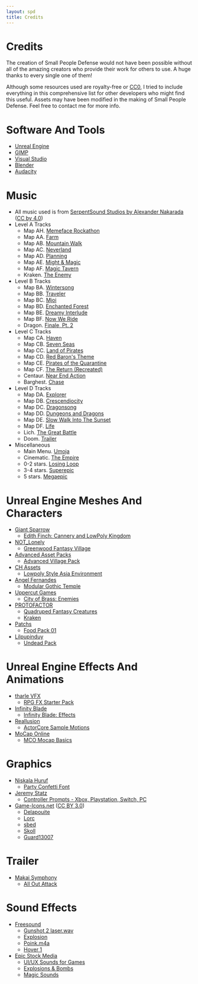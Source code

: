 ```yaml
---
layout: spd
title: Credits
---
```


# Credits

The creation of Small People Defense would not have been possible without all of the amazing creators who provide their work for others to use. A huge thanks to every single one of them!

Although some resources used are royalty-free or [CC0](https://creativecommons.org/publicdomain/zero/1.0/), I tried to include everything in this comprehensive list for other developers who might find this useful. Assets may have been modified in the making of Small People Defense. Feel free to contact me for more info.

# Software And Tools

* [Unreal Engine](https://www.unrealengine.com/)
* [GIMP](https://www.gimp.org/)
* [Visual Studio](https://visualstudio.microsoft.com/)
* [Blender](https://www.blender.org/)
* [Audacity](https://www.audacityteam.org/)

# Music

* All music used is from [SerpentSound Studios by Alexander Nakarada](https://www.serpentsoundstudios.com/) ([CC by 4.0](http://creativecommons.org/licenses/by/4.0/))
* Level A Tracks
  * Map AH. [Memeface Rockathon](https://soundcloud.com/serpentsoundstudios/memeface-rockathon)
  * Map AA. [Farm](https://soundcloud.com/serpentsoundstudios/farm)
  * Map AB. [Mountain Walk](https://soundcloud.com/serpentsoundstudios/mountain-walk)
  * Map AC. [Neverland](https://soundcloud.com/serpentsoundstudios/neverland-no-copyright-cinematic-fantasy-music)
  * Map AD. [Planning](https://soundcloud.com/serpentsoundstudios/planning)
  * Map AE. [Might & Magic](https://soundcloud.com/serpentsoundstudios/might-magic)
  * Map AF. [Magic Tavern](https://soundcloud.com/serpentsoundstudios/magic-tavern)
  * Kraken. [The Enemy](https://soundcloud.com/serpentsoundstudios/the-enemy)
* Level B Tracks
  * Map BA. [Wintersong](https://soundcloud.com/serpentsoundstudios/wintersong)
  * Map BB. [Traveler](https://soundcloud.com/serpentsoundstudios/traveler-celtic-soundtrack)
  * Map BC. [Mjoi](https://soundcloud.com/serpentsoundstudios/mjoi)
  * Map BD. [Enchanted Forest](https://soundcloud.com/serpentsoundstudios/enchanted-forest)
  * Map BE. [Dreamy Interlude](https://soundcloud.com/serpentsoundstudios/dreamy-interlude)
  * Map BF. [Now We Ride](https://soundcloud.com/serpentsoundstudios/now-we-ride)
  * Dragon. [Finale, Pt. 2](https://soundcloud.com/serpentsoundstudios/9-finale-part-ii)
* Level C Tracks
  * Map CA. [Haven](https://soundcloud.com/serpentsoundstudios/haven)
  * Map CB. [Seven Seas](https://soundcloud.com/serpentsoundstudios/seven-seas)
  * Map CC. [Land of Pirates](https://soundcloud.com/serpentsoundstudios/land-of-pirates)
  * Map CD. [Red Baron's Theme](https://soundcloud.com/serpentsoundstudios/red-barons-theme)
  * Map CE. [Pirates of the Quarantine](https://soundcloud.com/serpentsoundstudios/pirates-of-the-quarantine)
  * Map CF. [The Return (Recreated)](https://soundcloud.com/serpentsoundstudios/epic-orchestral-the-return-version-2)
  * Centaur. [Near End Action](https://soundcloud.com/serpentsoundstudios/near-end-action)
  * Barghest. [Chase](https://soundcloud.com/serpentsoundstudios/3-chase-44-1khz-16bit)
* Level D Tracks
  * Map DA. [Explorer](https://soundcloud.com/serpentsoundstudios/4-explorer)
  * Map DB. [Crescendiocity](https://soundcloud.com/serpentsoundstudios/crescendiocity)
  * Map DC. [Dragonsong](https://soundcloud.com/serpentsoundstudios/dragonsong)
  * Map DD. [Dungeons and Dragons](https://soundcloud.com/serpentsoundstudios/dungeons-and-dragons)
  * Map DE. [Slow Walk Into The Sunset](https://soundcloud.com/serpentsoundstudios/slow-walk-into-the-sunset)
  * Map DF. [Life](https://soundcloud.com/serpentsoundstudios/1-life)
  * Lich. [The Great Battle](https://soundcloud.com/serpentsoundstudios/the-great-battle)
  * Doom. [Trailer](https://soundcloud.com/serpentsoundstudios/1-trailer)
* Miscellaneous
  * Main Menu. [Umoja](https://soundcloud.com/serpentsoundstudios/ethnic-orchestral-umoja-royalty-free-download)
  * Cinematic. [The Empire](https://soundcloud.com/serpentsoundstudios/the-empire-epic-fantasy-soundtrack)
  * 0-2 stars. [Losing Loop](https://soundcloud.com/serpentsoundstudios/losing-loop)
  * 3-4 stars. [Superepic](https://soundcloud.com/serpentsoundstudios/superepic)
  * 5 stars. [Megaepic](https://soundcloud.com/serpentsoundstudios/megaepic)

# Unreal Engine Meshes And Characters

* [Giant Sparrow](https://www.giantsparrow.com/)
  * [Edith Finch: Cannery and LowPoly Kingdom](https://www.unrealengine.com/marketplace/en-US/product/ef-cannery-kingdom)
* [NOT_Lonely](https://not-lonely.com/)
  * [Greenwood Fantasy Village](https://www.unrealengine.com/marketplace/en-US/product/resubmission-for-release-greenwood-fantasy-village)
* [Advanced Asset Packs](https://www.advancedpacks.com/)
  * [Advanced Village Pack](https://www.unrealengine.com/marketplace/en-US/product/advanced-village-pack)
* [CH Assets](https://assetstore.unity.com/publishers/5166)
  * [Lowpoly Style Asia Environment](https://www.unrealengine.com/marketplace/en-US/product/lowpoly-style-asia-environment)
* [Angel Fernandes](https://angelfernandes.artstation.com/)
  * [Modular Gothic Temple](https://www.unrealengine.com/marketplace/en-US/product/modular-gothic-temple-medieval-winter-snow)
* [Uppercut Games](https://www.uppercut-games.com/)
  * [City of Brass: Enemies](https://www.unrealengine.com/marketplace/en-US/product/b7cbc53813a24db1a5bd42f75151698c)
* [PROTOFACTOR](https://protofactor.biz/)
  * [Quadruped Fantasy Creatures](https://www.unrealengine.com/marketplace/en-US/product/7f7775996f7442b187f6fa510ec9d289)
  * [Kraken](https://www.unrealengine.com/marketplace/en-US/product/kraken)
* [Patchs](https://www.unrealengine.com/marketplace/en-US/profile/Patchs)
  * [Food Pack 01](https://www.unrealengine.com/marketplace/en-US/product/food-pack)
* [Lilpupinduy](https://www.unrealengine.com/marketplace/en-US/profile/Lilpupinduy?count=20&sortBy=effectiveDate&sortDir=DESC&start=0)
  * [Undead Pack](https://www.unrealengine.com/marketplace/en-US/product/undead-pack-01)

# Unreal Engine Effects And Animations

* [tharle VFX](https://www.tharlevfx.com/)
  * [RPG FX Starter Pack](https://www.unrealengine.com/marketplace/en-US/product/rpg-fx-starter-pack)
* [Infinity Blade](https://www.epicgames.com/infinityblade/en-US/home)
  * [Infinity Blade: Effects](https://www.unrealengine.com/marketplace/en-US/product/infinity-blade-effects)
* [Reallusion](https://www.reallusion.com/)
  * [ActorCore Sample Motions](https://www.unrealengine.com/marketplace/en-US/product/actorcore-daily-motion)
* [MoCap Online](https://mocaponline.com/)
  * [MCO Mocap Basics](https://www.unrealengine.com/marketplace/en-US/product/28fc3cc4332541e3b0037d67a65e5d6d)

# Graphics

* [Niskala Huruf](https://www.etsy.com/shop/nhfonts)
  * [Party Confetti Font](https://www.fontspace.com/party-confetti-font-f69513)
* [Jeremy Statz](http://kittehface.com)
  * [Controller Prompts - Xbox, Playstation, Switch, PC](https://opengameart.org/content/free-controller-prompts-xbox-playstation-switch-pc)
* [Game-Icons.net](https://game-icons.net/) ([CC BY 3.0](https://creativecommons.org/licenses/by/3.0/))
  * [Delapouite](https://delapouite.com/)
  * [Lorc](https://lorcblog.blogspot.com/)
  * [sbed](http://opengameart.org/content/95-game-icons)
  * [Skoll](https://game-icons.net/)
  * [Guard13007](https://guard13007.com/)

# Trailer
* [Makai Symphony](https://soundcloud.com/makai-symphony)
  * [All Out Attack](https://soundcloud.com/makai-symphony/all-out-attack-epic-battle)

# Sound Effects

* [Freesound](https://freesound.org/)
  * [Gunshot 2 laser.wav](https://freesound.org/people/GaryQ/sounds/111047/)
  * [Explosion](https://freesound.org/people/qubodup/sounds/182429/)
  * [Poink.m4a](https://freesound.org/people/Berkem27/sounds/615433/)
  * [Hover 1](https://freesound.org/people/plasterbrain/sounds/237422/)
* [Epic Stock Media](https://epicstockmedia.com)
  * [UI/UX Sounds for Games](https://epicstockmedia.com/freesounds/esm-free-sounds-week-1/)
  * [Explosions & Bombs](https://epicstockmedia.com/freesounds/free-sounds-bombandexplosions/)
  * [Magic Sounds](https://epicstockmedia.com/freesounds/magic-sounds-week-6/)
